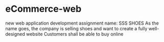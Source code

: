 # eCommerce-web
new web application development assignment
name: SSS SHOES
As the name goes, the company is selling shoes and want to create a fully well-designed website
Customers shall be able to buy online

